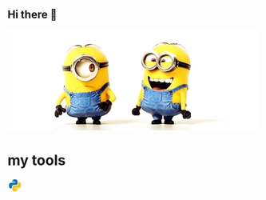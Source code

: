 ## Hi there 👋

<img src="https://github.com/nsazhi/nsazhi/blob/main/K0tD.gif" alt="The Unlimited" width="600">

# my tools
<img src="https://github.com/nsazhi/nsazhi/blob/main/icons8-python.gif" alt="The Unlimited" width="30" Python>

